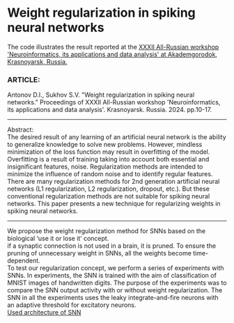 # __Weight regularization in spiking neural networks__
The code illustrates the result reported at the [XXXII All-Russian workshop 'Neuroinformatics, its applications and data analysis' at Akademgorodok, Krasnoyarsk, Russia.](https://www.researchgate.net/publication/384485253_Weight_regularization_in_spiking_neural_networks)

### ARTICLE:
Antonov D.I., Sukhov S.V. "Weight regularization in spiking neural networks." Proceedings of XXXII All-Russian workshop 'Neuroinformatics, its applications and data analysis'. Krasnoyarsk. Russia. 2024. pp.10-17. 
***
Abstract:    
The desired result of any learning of an artificial neural network is the ability to generalize knowledge to solve new problems. However, mindless minimization of the loss function may result in overfitting of the model. Overfitting is a result of training taking into account both essential and insignificant features, noise. Regularization methods are intended to minimize the influence of random noise and to identify regular features. There are many regularization methods for 2nd generation artificial neural networks (L1 regularization, L2 regularization, dropout, etc.). But these conventional regularization methods are not suitable for spiking neural networks. This paper presents a new technique for regularizing weights in spiking neural networks.    
***
We propose the weight regularization method for SNNs based on the biological ‘use it or lose it’ concept.       
if a synaptic connection is not used in a brain, it is pruned. To ensure the pruning of unnecessary weight in SNNs, all the weights become time-dependent.   
To test our regularization concept, we perform a series of experiments with SNNs. In experiments, the SNN is trained with the aim of classification of MNIST images of handwritten digits. The purpose of the experiments was to compare the SNN output activity with or without weight regularization. The SNN in all the experiments uses the leaky integrate-and-fire neurons with an adaptive threshold for excitatory neurons.    
[Used architecture of SNN](https://github.com/dmitryanton68/learning_rule_STDP_all-LTD) 
